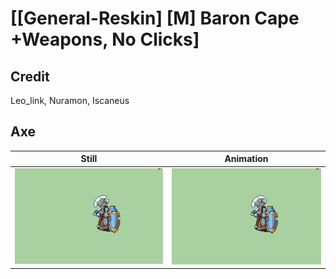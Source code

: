 # [\[General-Reskin\] \[M\] Baron Cape +Weapons, No Clicks]

## Credit

Leo_link, Nuramon, Iscaneus
	
## Axe

| Still | Animation |
| :---: | :-------: |
| ![Axe still](./Axe_000.png) | ![Axe animation](./Axe.gif) |
